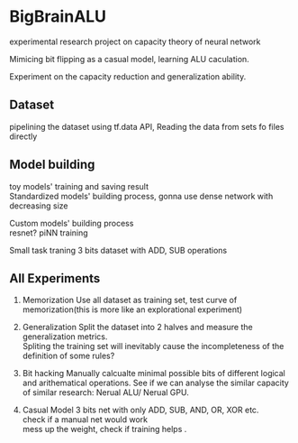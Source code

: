 # BigBrainALU
experimental research project on capacity theory of neural network

Mimicing bit flipping as a casual model, learning ALU caculation.

Experiment on the capacity reduction and generalization ability.

## Dataset
pipelining the dataset using tf.data API, Reading the data from sets fo files directly 


## Model building
toy models' training and saving result  
Standardized models' building process, gonna use dense network with decreasing size

Custom models' building process  
resnet?
piNN training  


Small task traning
3 bits dataset with ADD, SUB operations

## All Experiments
1. Memorization
Use all dataset as training set, test curve of memorization(this is more like an explorational experiment)

2. Generalization
Split the dataset into 2 halves and measure the generalization metrics.  
Spliting the training set will inevitably cause the incompleteness of the definition of some rules?

3. Bit hacking
Manually calcualte minimal possible bits of different logical and arithematical operations.
See if we can analyse the similar capacity of similar research: Nerual ALU/ Nerual GPU.

4. Casual Model
3 bits net with only ADD, SUB, AND, OR, XOR etc.  
check if a manual net would work  
mess up the weight, check if training helps .
